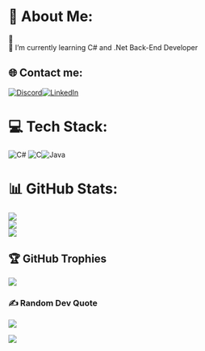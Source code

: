 
# 💫 About Me:
🔭    <br>🌱 I’m currently learning C# and .Net Back-End Developer


## 🌐 Contact me:
[![Discord](https://img.shields.io/badge/Discord-%237289DA.svg?logo=discord&logoColor=white)](https://discord.com/channels/S%C3%BCleyman#9501)[![LinkedIn](https://img.shields.io/badge/LinkedIn-%230077B5.svg?logo=linkedin&logoColor=white)](https://www.linkedin.com/in/s%C3%BCleyman-aslan-763504217/) 

# 💻 Tech Stack:
![C#](https://img.shields.io/badge/c%23-%23239120.svg?style=for-the-badge&logo=c-sharp&logoColor=white) ![C](https://img.shields.io/badge/c-%2300599C.svg?style=for-the-badge&logo=c&logoColor=white)![Java](https://img.shields.io/badge/java-%23ED8B00.svg?style=for-the-badge&logo=java&logoColor=white)

# 📊 GitHub Stats:
![](https://github-readme-stats.vercel.app/api?username=SAslan8006&theme=radical&hide_border=false&include_all_commits=true&count_private=true)<br/>
![](https://github-readme-streak-stats.herokuapp.com/?user=SAslan8006&theme=radical&hide_border=false)<br/>
![](https://github-readme-stats.vercel.app/api/top-langs/?username=SAslan8006&theme=radical&hide_border=false&include_all_commits=true&count_private=true&layout=compact)

## 🏆 GitHub Trophies
![](https://github-profile-trophy.vercel.app/?username=SAslan8006&theme=radical&no-frame=false&no-bg=false&margin-w=4)

### ✍️ Random Dev Quote
![](https://quotes-github-readme.vercel.app/api?type=vetical&theme=radical)


[![](https://visitcount.itsvg.in/api?id=SAslan8006&icon=0&color=1)](https://visitcount.itsvg.in)
